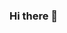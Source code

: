 ### Hi there 👋

<!--
**adnyounus/adnyounus** is a ✨ _special_ ✨ repository because its `README.md` (this file) appears on your GitHub profile.

Here are some ideas to get you started:

- 🔭 I’m currently working on Android App Development
- 🌱 I’m currently learning Kotlin Programming
- 👯 I’m looking to collaborate on 
- 🤔 I’m looking for help with Kotlin Programming
- 💬 Ask me about anything about myself
- 📫 How to reach me: [Facebook](https://www.facebook.com/adn.younus/)
-->

